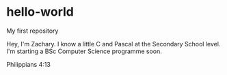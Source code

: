 # hello-world
My first repository

Hey, I'm Zachary. I know a little C and Pascal at the Secondary School level.
I'm starting a BSc Computer Science programme soon.

Philippians 4:13
